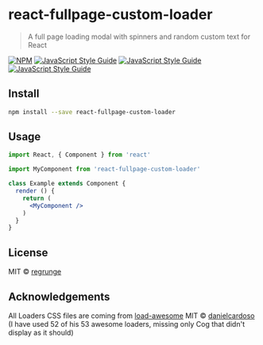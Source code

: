 # react-fullpage-custom-loader

> A full page loading modal with spinners and random custom text for React

[![NPM](https://img.shields.io/npm/v/react-fullpage-custom-loader.svg)](https://www.npmjs.com/package/react-fullpage-custom-loader) [![JavaScript Style Guide](https://img.shields.io/badge/code_style-standard-brightgreen.svg)](https://standardjs.com) [![JavaScript Style Guide](	https://img.shields.io/npm/l/react-fullpage-custom-loader.svg)](https://opensource.org/licenses/MIT) [![JavaScript Style Guide](https://img.shields.io/github/commit-activity/y/regrunge/react-fullpage-custom-loader.svg)](https://github.com/regrunge/react-fullpage-custom-loader)

## Install

```bash
npm install --save react-fullpage-custom-loader
```

## Usage

```jsx
import React, { Component } from 'react'

import MyComponent from 'react-fullpage-custom-loader'

class Example extends Component {
  render () {
    return (
      <MyComponent />
    )
  }
}
```

## License

MIT © [regrunge](https://github.com/regrunge)

## Acknowledgements

All Loaders CSS files are coming from [load-awesome](https://github.com/danielcardoso/load-awesome) MIT © [danielcardoso](https://github.com/danielcardoso) (I have used 52 of his 53 awesome loaders, missing only Cog that didn't display as it should)
